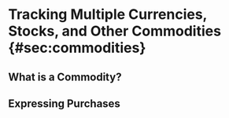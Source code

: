 # Tracking Multiple Currencies, Stocks, and Other Commodities {#sec:commodities}

## What is a Commodity?

## Expressing Purchases
